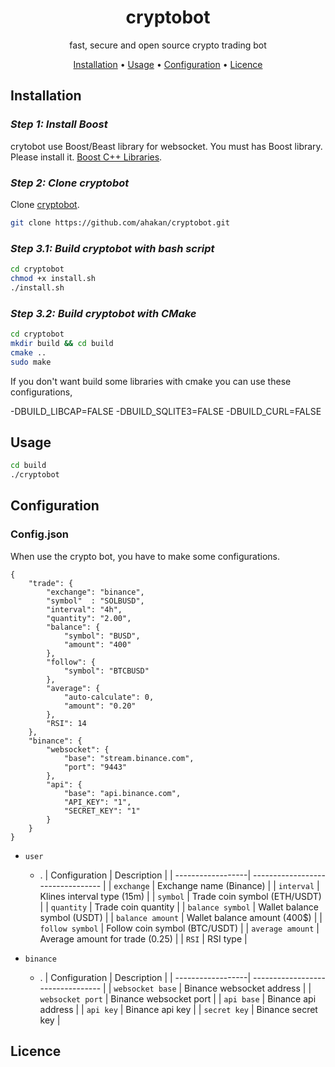 <!-- markdownlint-configure-file {
  "MD013": {
    "code_blocks": false,
    "tables": false
  },
  "MD033": false,
  "MD041": false
} -->

<div align="center">

# cryptobot

fast, secure and open source crypto trading bot

[Installation](#installation) •
[Usage](#usage) •
[Configuration](#configuration) •
[Licence](#licence) 
</div>


## Installation

### *Step 1: Install Boost*

crytobot use Boost/Beast library for websocket. You must has Boost library.
Please install it. [Boost C++ Libraries][boost].


### *Step 2: Clone cryptobot*

Clone [cryptobot][cryptobot].

```sh
git clone https://github.com/ahakan/cryptobot.git   
```

### *Step 3.1: Build cryptobot with bash script*
```sh
cd cryptobot
chmod +x install.sh
./install.sh
```

### *Step 3.2: Build cryptobot with CMake*
```sh
cd cryptobot
mkdir build && cd build
cmake .. 
sudo make  
```
If you don't want build some libraries with cmake you can use these configurations,

 -DBUILD_LIBCAP=FALSE 
 -DBUILD_SQLITE3=FALSE 
 -DBUILD_CURL=FALSE

## Usage

```sh
cd build           
./cryptobot        
```

## Configuration

### Config.json

When use the crypto bot, you have to make some configurations.

```
{
    "trade": {
        "exchange": "binance",
        "symbol"  : "SOLBUSD",
        "interval": "4h",
        "quantity": "2.00",
        "balance": {
            "symbol": "BUSD",
            "amount": "400"
        },
        "follow": {
            "symbol": "BTCBUSD"
        },
        "average": {
            "auto-calculate": 0,
            "amount": "0.20"
        },
        "RSI": 14
    },
    "binance": {
        "websocket": {
            "base": "stream.binance.com",
            "port": "9443"
        },
        "api": {
            "base": "api.binance.com",
            "API_KEY": "1",
            "SECRET_KEY": "1"
        }
    }
}

```

- `user`
  - .
    | Configuration     | Description                       |
    | ------------------| --------------------------------- |
    | `exchange`        | Exchange name (Binance)           |
    | `interval`        | Klines interval type (15m)        |
    | `symbol`          | Trade coin symbol (ETH/USDT)      |
    | `quantity`        | Trade coin quantity               |
    | `balance symbol`  | Wallet balance symbol (USDT)      |
    | `balance amount`  | Wallet balance amount (400$)      |
    | `follow symbol`   | Follow coin symbol (BTC/USDT)     |
    | `average amount`  | Average amount for trade (0.25)   |
    | `RSI`             | RSI type                          |

- `binance`
  - .
    | Configuration     | Description                       |
    | ------------------| --------------------------------- |
    | `websocket base`  | Binance websocket address         |
    | `websocket port`  | Binance websocket port            |
    | `api base`        | Binance api address               |
    | `api key`         | Binance api key                   |
    | `secret key`      | Binance secret key                |


## Licence

[cryptobot]: https://github.com/ahakan/cryptobot.git
[boost]: https://www.boost.org/
